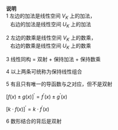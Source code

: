 **说明**  
1 左边的加法是线性空间 $V_K$ 上的加法，  
$\enspace$ 右边的加法是线性空间 $U_K$ 上的加法  
  
2 左边的数乘是线性空间 $V_K$ 上的数乘，  
$\enspace$ 右边的数乘是线性空间 $U_K$ 上的数乘  
  
3 线性同构 $=$ 双射 $+$ 保持加法 $+$ 保持数乘  
  
4 以上两条可统称为保持线性组合  
  
5 有且只有唯一的导函数与之对应，但不是双射  
  
$[f(x)\pm g(x)]^\prime  
=f^\prime(x)\pm g^\prime(x)$  
  
$[k\cdot f(x)]^\prime=k\cdot f^\prime(x)$  
  
6 数形结合的背后是双射  
